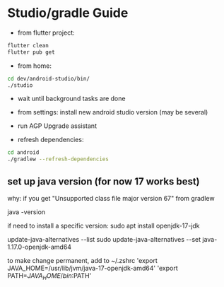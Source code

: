 # Studio/gradle Guide

- from flutter project:
```bash
flutter clean
flutter pub get
```

- from home:
```bash
cd dev/android-studio/bin/
./studio
```

- wait until background tasks are done
- from settings: install new android studio version (may be several)
- run AGP Upgrade assistant

- refresh dependencies: 

```bash
cd android
./gradlew --refresh-dependencies
```

## set up java version (for now 17 works best)
why: if you get "Unsupported class file major version 67" from gradlew

java -version

if need to install a specific version: 
        sudo apt install openjdk-17-jdk

update-java-alternatives --list
sudo update-java-alternatives --set java-1.17.0-openjdk-amd64

to make change permanent, add to ~/.zshrc
        'export JAVA_HOME=/usr/lib/jvm/java-17-openjdk-amd64'
        'export PATH=$JAVA_HOME/bin:$PATH'